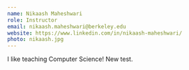 ```yaml
---
name: Nikaash Maheshwari
role: Instructor
email: nikaash.maheshwari@berkeley.edu
website: https://www.linkedin.com/in/nikaash-maheshwari/
photo: nikaash.jpg
---
```


I like teaching Computer Science! New test.
